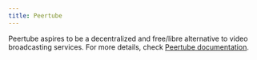 ```yaml
---
title: Peertube
---
```


Peertube aspires to be a decentralized and free/libre alternative to video broadcasting services. For more details, check [Peertube documentation](https://www.manual.grid.tf/documentation/dashboard/solutions/peertube.html).
